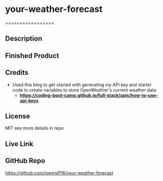 # your-weather-forecast

=================

## Description

## Finished Product 

## Credits

- Used this blog to get started with generating my API key and starter code to create variables to store OpenWeather's current weather data
    - **<https://coding-boot-camp.github.io/full-stack/apis/how-to-use-api-keys>**
  
## License

MIT see more details in repo

## Live Link

## GitHub Repo

<https://github.com/joegruff16/your-weather-forecast>
